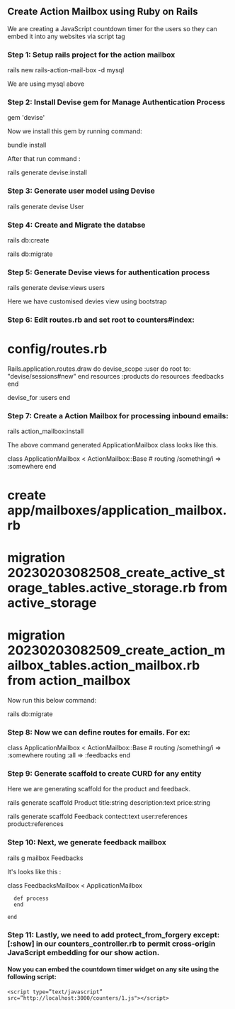 ## Create Action Mailbox using Ruby on Rails

We are creating a JavaScript countdown timer for the users so they can embed it into any websites via script tag

### Step 1: Setup rails project for the action mailbox


rails new rails-action-mail-box -d mysql

We are using mysql above

### Step 2: Install Devise gem for Manage Authentication Process

gem 'devise'

Now we install this gem by running command:

bundle install 

After that run command :

rails generate devise:install

### Step 3: Generate user model using Devise 
    
rails generate devise User 

### Step 4: Create and Migrate the databse


rails db:create

rails db:migrate

### Step 5: Generate Devise views for authentication process


rails generate devise:views users

Here we have customised devies view using bootstrap


### Step 6: Edit routes.rb and set root to counters#index:


# config/routes.rb
Rails.application.routes.draw do
 devise_scope :user do
    root to: "devise/sessions#new"
  end
  resources :products do
    resources :feedbacks
  end
  
  devise_for :users
end


### Step 7: Create a Action Mailbox for processing inbound emails:

  rails action_mailbox:install

  The above command generated ApplicationMailbox class looks like this.

  class ApplicationMailbox < ActionMailbox::Base
    # routing /something/i => :somewhere
  end
  
  # create  app/mailboxes/application_mailbox.rb

  # migration 20230203082508_create_active_storage_tables.active_storage.rb from active_storage
  # migration 20230203082509_create_action_mailbox_tables.action_mailbox.rb from action_mailbox


  Now run this below command:

  rails db:migrate

### Step 8: Now we can define routes for emails. For ex:

  class ApplicationMailbox < ActionMailbox::Base
	  # routing /something/i => :somewhere
	  routing  :all => :feedbacks
	end


### Step 9: Generate scaffold to create CURD for any entity

Here we are generating scaffold for the product and feedback.


rails generate scaffold Product title:string description:text price:string

rails generate scaffold Feedback contect:text user:references product:references  


### Step 10: Next, we generate feedback mailbox  

  rails g mailbox Feedbacks


  It's looks like this :

  class FeedbacksMailbox < ApplicationMailbox
  
	  def process
	  end
	  
	end

### Step 11: Lastly, we need to add protect_from_forgery except: [:show] in our counters_controller.rb to permit cross-origin JavaScript embedding for our show action.


#### Now you can embed the countdown timer widget on any site using the following script:

```
<script type=”text/javascript” src=”http://localhost:3000/counters/1.js"></script>
```